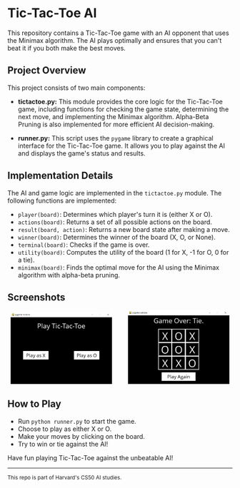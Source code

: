 # Tic-Tac-Toe AI

This repository contains a Tic-Tac-Toe game with an AI opponent that uses the Minimax algorithm. The AI plays optimally and ensures that you can't beat it if you both make the best moves.

## Project Overview

This project consists of two main components:

- **tictactoe.py:** This module provides the core logic for the Tic-Tac-Toe game, including functions for checking the game state, determining the next move, and implementing the Minimax algorithm. Alpha-Beta Pruning is also implemented for more efficient AI decision-making.

- **runner.py:** This script uses the `pygame` library to create a graphical interface for the Tic-Tac-Toe game. It allows you to play against the AI and displays the game's status and results.

## Implementation Details

The AI and game logic are implemented in the `tictactoe.py` module. The following functions are implemented:

- `player(board)`: Determines which player's turn it is (either X or O).
- `actions(board)`: Returns a set of all possible actions on the board.
- `result(board, action)`: Returns a new board state after making a move.
- `winner(board)`: Determines the winner of the board (X, O, or None).
- `terminal(board)`: Checks if the game is over.
- `utility(board)`: Computes the utility of the board (1 for X, -1 for O, 0 for a tie).
- `minimax(board)`: Finds the optimal move for the AI using the Minimax algorithm with alpha-beta pruning.

## Screenshots

<p align="center">
  <img alt="Main Screen" src="main_screen.png" width="45%">
&nbsp; &nbsp; &nbsp; &nbsp;
  <img alt="Game Over Screen" src="game_over.png" width="45%">
</p>

## How to Play

- Run `python runner.py` to start the game.
- Choose to play as either X or O.
- Make your moves by clicking on the board.
- Try to win or tie against the AI!

Have fun playing Tic-Tac-Toe against the unbeatable AI!

------------

<sup>This repo is part of Harvard's CS50 AI studies.</sup>
